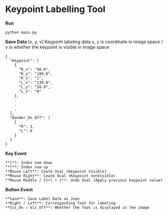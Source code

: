 # Keypoint Labelling Tool
  
**Run**

    python main.py


**Save Data**
    [x, y, v] Keypoint labeling data
    x, y is coordinate in image space / v is whether the keypoint is visible in image space

    {
      "Keypoint": [
        {
          "R_x": "90.0",
          "R_y": "109.0",
          "R_v": "1",
          "L_x": "139.0",
          "L_y": "58.0",
          "L_v": "0"
        }, 
        .
        .
        .
      ],
      "Render_On_Off": [
        {
          "R": 1,
          "L": 0
        }
      ]
    }


**Key Event**

    **[**: Index num down
    **]**: Index num up
    **Mouse Left**: Ceate Oval (Keypoint Visible)
    **Mouse Right**: Ceate Oval (Keypoint nonVisible)
    **Mouse Middle / Ctrl + z**: Undo Oval (Apply previous keypoint value)


**Button Event**

    **Save**: Save Label Data as Json
    **Right / Left**: Corresponding foot for labeling
    **Vis_On / Vis_Off**: Whether the foot is displayed in the image